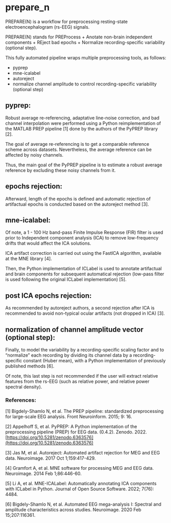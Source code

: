 # prepare_n


PREPARE(N) is a workflow for preprocessing resting-state electroencephalogram (rs-EEG) signals.

PREPARE(N) stands for PREProcess + Anotate non-brain independent components + REject bad epochs + Normalize recording-specific variability (optional step).

This fully automated pipeline wraps multiple preprocessing tools, as follows:

 - pyprep
 - mne-icalabel
 - autoreject
 - normalize channel amplitude to control recording-specific variability (optional step)

## pyprep:
Robust average re-referencing, adaptative line-noise correction, and bad channel interpolation were performed using a Python reimplementation of the MATLAB PREP pipeline [1] done by the authors of the PyPREP library [2]. 

The goal of average re-referencing is to get a comparable reference scheme across datasets. Nevertheless, the average reference can be affected by noisy channels.

Thus, the main goal of the PyPREP pipeline is to estimate a robust average reference by excluding these noisy channels from it.



## epochs rejection:
Afterward, length of the epochs is defined and automatic rejection of artifactual epochs is conducted based on the autoreject method [3].


## mne-icalabel:
Of note, a 1 - 100 Hz band-pass Finite Impulse Response (FIR) filter is used prior to Independent component analysis (ICA) to remove low-frequency drifts that would affect the ICA solutions.

ICA artifact correction is carried out using the FastICA algorithm, available at the MNE library [4].

Then, the Python implementation of ICLabel is used to annotate artifactual and brain components for subsequent automatical rejection (low-pass filter is used following the original ICLabel implementation) [5].


## post ICA epochs rejection:
As recommended by autoreject authors, a second rejection after ICA is recommended to avoid non-typical ocular artifacts (not dropped in ICA)  [3].


## normalization of channel amplitude vector (optional step):
Finally, to model the variability by a recording-specific scaling factor and to “normalize” each recording by dividing its channel data by a recording-specific constant (Huber mean), with a Python implementation of previously published methods [6].

Of note, this last step is not recommended if the user will extract relative features from the rs-EEG (such as relative power, and relative power spectral density).









### References:

[1] Bigdely-Shamlo N, et al. The PREP pipeline: standardized preprocessing for large-scale EEG analysis. Front Neuroinform. 2015; 9: 16.

[2] Appelhoff S, et al. PyPREP: A Python implementation of the preprocessing pipeline (PREP) for EEG data. (0.4.2). Zenodo. 2022. [https://doi.org/10.5281/zenodo.6363576](https://doi.org/10.5281/zenodo.6363576)

[3] Jas M, et al. Autoreject: Automated artifact rejection for MEG and EEG data. Neuroimage. 2017 Oct 1;159:417-429.

[4] Gramfort A, et al. MNE software for processing MEG and EEG data. Neuroimage. 2014 Feb 1;86:446-60. 

[5] Li A, et al. MNE-ICALabel: Automatically annotating ICA components with ICLabel in Python. Journal of Open Source Software. 2022; 7(76): 4484. 

[6] Bigdely-Shamlo N, et al. Automated EEG mega-analysis I: Spectral and amplitude characteristics across studies. Neuroimage. 2020 Feb 15;207:116361.

